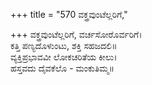 +++
title = "570 ವಕ್ತ್ರವುಂಟೆಲ್ಲರಿಗೆ,"

+++
ವಕ್ತ್ರವುಂಟೆಲ್ಲರಿಗೆ, ವರ್ಚಸೋರೊರ್ವರಿಗೆ।  
ಕತ್ತಿ ಪಣ್ಯದೊಳುಂಟು, ಶಕ್ತಿ ಸಹಜದಲಿ॥  
ವ್ಯಕ್ತಿಪ್ರಭಾವವೀ ಲೋಕಚರಿತೆಯ ಕೀಲು।  
ಹಸ್ತವದು ದೈವಕೆಲೊ - ಮಂಕುತಿಮ್ಮ॥  
